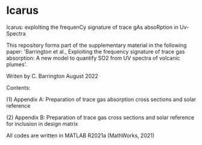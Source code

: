 # Icarus
Icarus: exploIting the frequenCy signature of trace gAs absoRption in Uv-Spectra

This repository forms part of the supplementary material in the following paper: 
'Barrington et al., Exploiting the frequency signature of trace gas absorption: A new model to quantify SO2 from UV spectra of volcanic plumes'.

Writen by C. Barrington August 2022

Contents:

(1) Appendix A: Preparation of trace gas absorption cross sections and solar reference

(2) Appendix B: Preparation of trace gas cross sections and solar reference for inclusion in design matrix

All codes are written in MATLAB R2021a (MathWorks, 2021)
